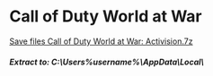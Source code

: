 # Call of Duty World at War
[Save files Call of Duty World at War: Activision.7z](Activision.7z?raw=true)
##### Extract to: C:\Users\%username%\AppData\Local\
